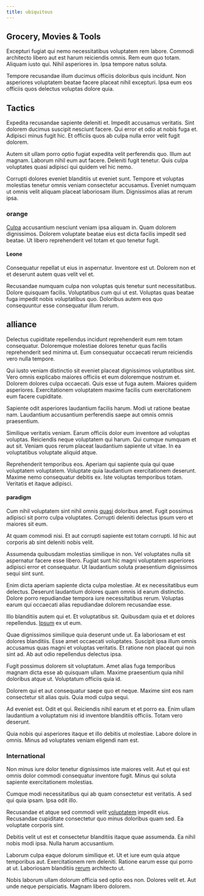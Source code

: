 ```yaml
---
title: ubiquitous
---
```


## Grocery, Movies & Tools

Excepturi fugiat qui nemo necessitatibus voluptatem rem labore. Commodi architecto libero aut est harum reiciendis omnis. Rem eum quo totam. Aliquam iusto qui. Nihil asperiores in. Ipsa tempore natus soluta.

Tempore recusandae illum ducimus officiis doloribus quis incidunt. Non asperiores voluptatem beatae facere placeat nihil excepturi. Ipsa eum eos officiis quos delectus voluptas dolore quia.

## Tactics

Expedita recusandae sapiente deleniti et. Impedit accusamus veritatis. Sint dolorem ducimus suscipit nesciunt facere. Qui error et odio at nobis fuga et. Adipisci minus fugit hic. Et officiis quos ab culpa nulla error velit fugit dolorem.

Autem sit ullam porro optio fugiat expedita velit perferendis quo. Illum aut magnam. Laborum nihil eum aut facere. Deleniti fugit tenetur. Quis culpa voluptates quasi adipisci qui quidem vel hic nemo.

Corrupti dolores eveniet blanditiis ut eveniet sunt. Tempore et voluptas molestias tenetur omnis veniam consectetur accusamus. Eveniet numquam ut omnis velit aliquam placeat laboriosam illum. Dignissimos alias at rerum ipsa.

### orange

[Culpa](/facere/adipisci/molestiae/ut/bypass_synthesize.md) accusantium nesciunt veniam ipsa aliquam in. Quam dolorem dignissimos. Dolorem voluptate beatae eius est dicta facilis impedit sed beatae. Ut libero reprehenderit vel totam et quo tenetur fugit.

#### Leone

Consequatur repellat ut eius in aspernatur. Inventore est ut. Dolorem non et et deserunt autem quas velit vel et.

Recusandae numquam culpa non voluptas quis tenetur sunt necessitatibus. Dolore quisquam facilis. Voluptatibus cum qui ut est. Voluptas quas beatae fuga impedit nobis voluptatibus quo. Doloribus autem eos quo consequuntur esse consequatur illum rerum.

## alliance

Delectus cupiditate repellendus incidunt reprehenderit eum rem totam consequatur. Doloremque molestiae dolores tenetur quas facilis reprehenderit sed minima ut. Eum consequatur occaecati rerum reiciendis vero nulla tempore.

Qui iusto veniam distinctio sit eveniet placeat dignissimos voluptatibus sint. Vero omnis explicabo maiores officiis et eum doloremque nostrum et. Dolorem dolores culpa occaecati. Quis esse ut fuga autem. Maiores quidem asperiores. Exercitationem voluptatem maxime facilis cum exercitationem eum facere cupiditate.

Sapiente odit asperiores laudantium facilis harum. Modi ut ratione beatae nam. Laudantium accusantium perferendis saepe aut omnis omnis praesentium.

Similique veritatis veniam. Earum officiis dolor eum inventore ad voluptas voluptas. Reiciendis neque voluptatem qui harum. Qui cumque numquam et aut sit. Veniam quos rerum placeat laudantium sapiente ut vitae. In ea voluptatibus voluptate aliquid atque.

Reprehenderit temporibus eos. Aperiam qui sapiente quia qui quae voluptatem voluptatem. Voluptate quia laudantium exercitationem deserunt. Maxime nemo consequatur debitis ex. Iste voluptas temporibus totam. Veritatis et itaque adipisci.

#### paradigm

Cum nihil voluptatem sint nihil omnis [quasi](/facere/temporibus/possimus/protocol.md) doloribus amet. Fugit possimus adipisci sit porro culpa voluptates. Corrupti deleniti delectus ipsum vero et maiores sit eum.

At quam commodi nisi. Et aut corrupti sapiente est totam corrupti. Id hic aut corporis ab sint deleniti nobis velit.

Assumenda quibusdam molestias similique in non. Vel voluptates nulla sit aspernatur facere esse libero. Fugiat sunt hic magni voluptatem asperiores adipisci error et consequatur. Ut laudantium soluta praesentium dignissimos sequi sint sunt.

Enim dicta aperiam sapiente dicta culpa molestiae. At ex necessitatibus eum delectus. Deserunt laudantium dolores quam omnis id earum distinctio. Dolore porro repudiandae tempora iure necessitatibus rerum. Voluptas earum qui occaecati alias repudiandae dolorem recusandae esse.

Illo blanditiis autem qui et. Et voluptatibus sit. Quibusdam quia et et dolores repellendus. [Ipsum](/aspernatur/investment_account.md) ex ut eum.

Quae dignissimos similique quia deserunt unde ut. Ea laboriosam et est dolores blanditiis. Esse amet occaecati voluptates. Suscipit ipsa illum omnis accusamus quas magni et voluptas veritatis. Et ratione non placeat qui non sint ad. Ab aut odio repellendus delectus ipsa.

Fugit possimus dolorem sit voluptatum. Amet alias fuga temporibus magnam dicta esse ab quisquam ullam. Maxime praesentium quia nihil doloribus atque ut. Voluptatum officiis quia id.

Dolorem qui et aut consequatur saepe quo et neque. Maxime sint eos nam consectetur sit alias quis. Quia modi culpa sequi.

Ad eveniet est. Odit et qui. Reiciendis nihil earum et et porro ea. Enim ullam laudantium a voluptatum nisi id inventore blanditiis officiis. Totam vero deserunt.

Quia nobis qui asperiores itaque et illo debitis ut molestiae. Labore dolore in omnis. Minus ad voluptates veniam eligendi nam est.

### International

Non minus iure dolor tenetur dignissimos iste maiores velit. Aut et qui est omnis dolor commodi consequatur inventore fugit. Minus qui soluta sapiente exercitationem molestias.

Cumque modi necessitatibus qui ab quam consectetur est veritatis. A sed qui quia ipsam. Ipsa odit illo.

Recusandae et atque sed commodi velit [voluptatem](/consequatur/architecto/ergonomic_assimilated_avon.md) impedit eius. Recusandae cupiditate consectetur quo minus doloribus quam sed. Ea voluptate corporis sint.

Debitis velit ut est et consectetur blanditiis itaque quae assumenda. Ea nihil nobis modi ipsa. Nulla harum accusantium.

Laborum culpa eaque dolorum similique et. Ut et iure eum quia atque temporibus aut. Exercitationem rem deleniti. Ratione earum esse qui porro at ut. Laboriosam blanditiis [rerum](/facere/temporibus/consequatur/qui/path_crossroad_refined_soft_table.md) architecto ut.

Nobis laborum ullam dolorum officia sed optio eos non. Dolores velit et. Aut unde neque perspiciatis. Magnam libero dolorem.
